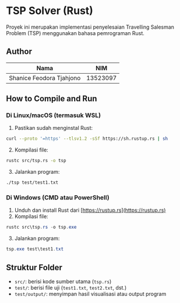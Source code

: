 # TSP Solver (Rust)

Proyek ini merupakan implementasi penyelesaian Travelling Salesman Problem (TSP) menggunakan bahasa pemrograman Rust.

## Author

| Nama                    | NIM      |
|-------------------------|----------|
| Shanice Feodora Tjahjono | 13523097 |

## How to Compile and Run

### Di Linux/macOS (termasuk WSL)

1. Pastikan sudah menginstal Rust:
```bash
curl --proto '=https' --tlsv1.2 -sSf https://sh.rustup.rs | sh
```

2. Kompilasi file:
```bash
rustc src/tsp.rs -o tsp
```

3. Jalankan program:
```bash
./tsp test/test1.txt
```

### Di Windows (CMD atau PowerShell)

1. Unduh dan install Rust dari [https://rustup.rs](https://rustup.rs)
2. Kompilasi file:
```powershell
rustc src\tsp.rs -o tsp.exe
```

3. Jalankan program:
```powershell
tsp.exe test\test1.txt
```

## Struktur Folder

- `src/`: berisi kode sumber utama (`tsp.rs`)
- `test/`: berisi file uji (`test1.txt`, `test2.txt`, dst.)
- `test/output/`: menyimpan hasil visualisasi atau output program
